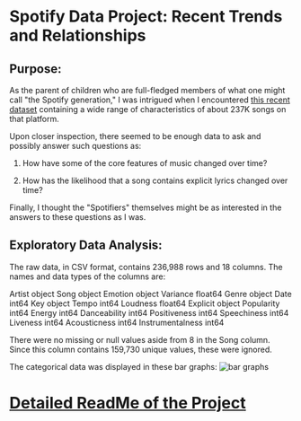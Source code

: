 # Spotify Data Project: Recent Trends and Relationships

## **Purpose:**

As the parent of children who are full-fledged members of what one might call "the Spotify generation," I was intrigued when I encountered [this recent dataset](https://www.kaggle.com/datasets/devdope/200k-spotify-songs-light-dataset/data) containing a wide range of characteristics of about 237K songs on that platform.

Upon closer inspection, there seemed to be enough data to ask and possibly answer such questions as:

1. How have some of the core features of music changed over time?

2. How has the likelihood that a song contains explicit lyrics changed over time?

Finally, I thought the "Spotifiers" themselves might be as interested in the answers to these questions as I was.

## Exploratory Data Analysis:

The raw data, in CSV format, contains 236,988 rows and 18 columns. The names and data types of the columns are:

Artist               object
Song                 object
Emotion              object
Variance            float64
Genre                object
Date                  int64
Key                  object
Tempo                 int64
Loudness            float64
Explicit             object
Popularity            int64
Energy                int64
Danceability          int64
Positiveness          int64
Speechiness           int64
Liveness              int64
Acousticness          int64
Instrumentalness      int64

There were no missing or null values aside from 8 in the Song column. Since this column contains 159,730 unique values, these were ignored.

The categorical data was displayed in these bar graphs: ![bar graphs](https://musicproject1.carrd.co/assets/images/image01.jpg?v=603f91ef)




# [Detailed ReadMe of the Project](https://musicproject1.carrd.co/ "Spotify Dataset Project")
